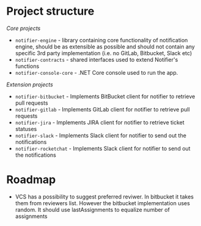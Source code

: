 
# Project structure

*Core projects* 
 - `notifier-engine` - library containing core functionality of notification engine, should be as extensible as possible and should not contain any specific 3rd party implementation (i.e. no GitLab, Bitbucket, Slack etc)
 - `notifier-contracts` - shared interfaces used to extend Notifier's functions
 - `notifier-console-core` - .NET Core console used to run the app.

*Extension projects*
 - `notifier-bitbucket` - Implements BitBucket client for notifier to retrieve pull requests
 - `notifier-gitlab` - Implements GitLab client for notifier to retrieve pull requests
 - `notifier-jira` - Implements JIRA client for notifier to retrieve ticket statuses
 - `notifier-slack` - Implements Slack client for notifier to send out the notifications
 - `notifier-rocketchat` - Implements Slack client for notifier to send out the notifications
 
# Roadmap

- VCS has a possibility to suggest preferred reviwer. In bitbucket it takes them from reviewers list. However the bitbucket implementation uses random. It should use lastAssignments to equalize number of assignments